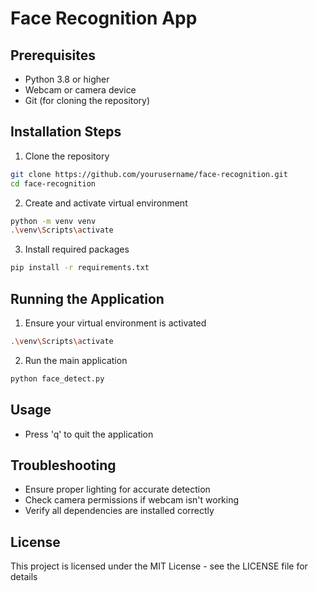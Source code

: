 # Face Recognition App

## Prerequisites
- Python 3.8 or higher
- Webcam or camera device
- Git (for cloning the repository)

## Installation Steps

1. Clone the repository
```bash
git clone https://github.com/yourusername/face-recognition.git
cd face-recognition
```

2. Create and activate virtual environment
```bash
python -m venv venv
.\venv\Scripts\activate
```

3. Install required packages
```bash
pip install -r requirements.txt
```

## Running the Application
1. Ensure your virtual environment is activated
```bash
.\venv\Scripts\activate
```

2. Run the main application
```bash
python face_detect.py
```

## Usage
- Press 'q' to quit the application

## Troubleshooting
- Ensure proper lighting for accurate detection
- Check camera permissions if webcam isn't working
- Verify all dependencies are installed correctly

## License
This project is licensed under the MIT License - see the LICENSE file for details